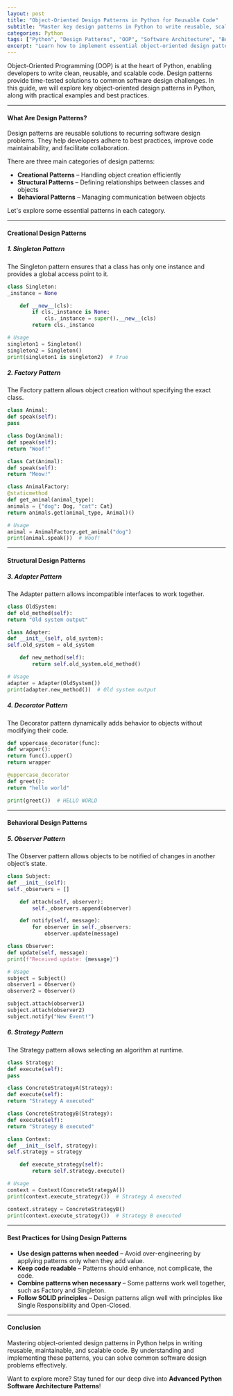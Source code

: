 ```yaml
---
layout: post
title: "Object-Oriented Design Patterns in Python for Reusable Code"
subtitle: "Master key design patterns in Python to write reusable, scalable, and maintainable code"
categories: Python
tags: ["Python", "Design Patterns", "OOP", "Software Architecture", "Best Practices"]
excerpt: "Learn how to implement essential object-oriented design patterns in Python to improve code reusability, maintainability, and scalability."
---
```

Object-Oriented Programming (OOP) is at the heart of Python, enabling developers to write clean, reusable, and scalable code. Design patterns provide time-tested solutions to common software design challenges. In this guide, we will explore key object-oriented design patterns in Python, along with practical examples and best practices.

---

#### What Are Design Patterns?

Design patterns are reusable solutions to recurring software design problems. They help developers adhere to best practices, improve code maintainability, and facilitate collaboration.

There are three main categories of design patterns:

- **Creational Patterns** – Handling object creation efficiently
- **Structural Patterns** – Defining relationships between classes and objects
- **Behavioral Patterns** – Managing communication between objects

Let's explore some essential patterns in each category.

---

#### Creational Design Patterns

##### **1. Singleton Pattern**

The Singleton pattern ensures that a class has only one instance and provides a global access point to it.

```python  
class Singleton:  
_instance = None

    def __new__(cls):  
        if cls._instance is None:  
            cls._instance = super().__new__(cls)  
        return cls._instance  

# Usage
singleton1 = Singleton()  
singleton2 = Singleton()  
print(singleton1 is singleton2)  # True  
```

##### **2. Factory Pattern**

The Factory pattern allows object creation without specifying the exact class.

```python  
class Animal:  
def speak(self):  
pass

class Dog(Animal):  
def speak(self):  
return "Woof!"

class Cat(Animal):  
def speak(self):  
return "Meow!"

class AnimalFactory:  
@staticmethod  
def get_animal(animal_type):  
animals = {"dog": Dog, "cat": Cat}  
return animals.get(animal_type, Animal)()

# Usage
animal = AnimalFactory.get_animal("dog")  
print(animal.speak())  # Woof!  
```

---

#### Structural Design Patterns

##### **3. Adapter Pattern**

The Adapter pattern allows incompatible interfaces to work together.

```python  
class OldSystem:  
def old_method(self):  
return "Old system output"

class Adapter:  
def __init__(self, old_system):  
self.old_system = old_system

    def new_method(self):  
        return self.old_system.old_method()  

# Usage
adapter = Adapter(OldSystem())  
print(adapter.new_method())  # Old system output  
```

##### **4. Decorator Pattern**

The Decorator pattern dynamically adds behavior to objects without modifying their code.

```python  
def uppercase_decorator(func):  
def wrapper():  
return func().upper()  
return wrapper

@uppercase_decorator  
def greet():  
return "hello world"

print(greet())  # HELLO WORLD  
```

---

#### Behavioral Design Patterns

##### **5. Observer Pattern**

The Observer pattern allows objects to be notified of changes in another object’s state.

```python  
class Subject:  
def __init__(self):  
self._observers = []

    def attach(self, observer):  
        self._observers.append(observer)  

    def notify(self, message):  
        for observer in self._observers:  
            observer.update(message)  

class Observer:  
def update(self, message):  
print(f"Received update: {message}")

# Usage
subject = Subject()  
observer1 = Observer()  
observer2 = Observer()

subject.attach(observer1)  
subject.attach(observer2)  
subject.notify("New Event!")  
```

##### **6. Strategy Pattern**

The Strategy pattern allows selecting an algorithm at runtime.

```python  
class Strategy:  
def execute(self):  
pass

class ConcreteStrategyA(Strategy):  
def execute(self):  
return "Strategy A executed"

class ConcreteStrategyB(Strategy):  
def execute(self):  
return "Strategy B executed"

class Context:  
def __init__(self, strategy):  
self.strategy = strategy

    def execute_strategy(self):  
        return self.strategy.execute()  

# Usage
context = Context(ConcreteStrategyA())  
print(context.execute_strategy())  # Strategy A executed

context.strategy = ConcreteStrategyB()  
print(context.execute_strategy())  # Strategy B executed  
```

---

#### Best Practices for Using Design Patterns

- **Use design patterns when needed** – Avoid over-engineering by applying patterns only when they add value.
- **Keep code readable** – Patterns should enhance, not complicate, the code.
- **Combine patterns when necessary** – Some patterns work well together, such as Factory and Singleton.
- **Follow SOLID principles** – Design patterns align well with principles like Single Responsibility and Open-Closed.

---

#### Conclusion

Mastering object-oriented design patterns in Python helps in writing reusable, maintainable, and scalable code. By understanding and implementing these patterns, you can solve common software design problems effectively.

Want to explore more? Stay tuned for our deep dive into **Advanced Python Software Architecture Patterns**!  
